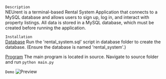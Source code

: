 `Description`  
NEUrent is a terminal-based Rental System Application that connects to a MySQL database and allows users to sign up, log in, and interact with property listings. All data is stored in a MySQL database, which must be created before running the application.

`Installation`  
<ins>Database</ins>
Run the 'rental_system.sql' script in database folder to create the database. (Ensure the database is named 'rental_system'.)

<ins>Program</ins>
The main program is located in source. Navigate to source folder and run `python main.py`

`Demo`
<img src="assets/demo.png" alt="Preview">



